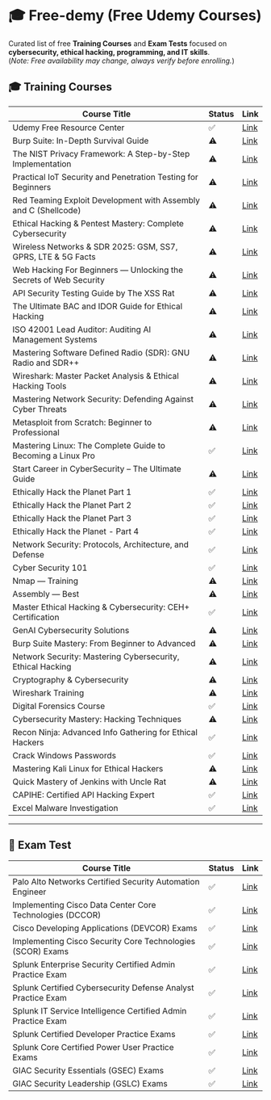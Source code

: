 # 🎓 Free-demy (Free Udemy Courses)

Curated list of free **Training Courses** and **Exam Tests** focused on **cybersecurity, ethical hacking, programming, and IT skills**.  
(*Note: Free availability may change, always verify before enrolling.*)

## 🎓 Training Courses

| Course Title | Status | Link |
|--------------|--------|------|
| Udemy Free Resource Center | ✅ | [Link](https://www.udemy.com/courses/free/) |
| Burp Suite: In-Depth Survival Guide | ⚠️ | [Link](https://www.udemy.com/course/burp-suite-in-depth-survival-guide/?couponCode=9FEFE62E93942AFCF2E7) |
| The NIST Privacy Framework: A Step-by-Step Implementation | ⚠️ | [Link](https://www.udemy.com/course/the-nist-privacy-framework-a-step-by-step-implementation/?couponCode=2542EA3F98C76CC88EDE) |
| Practical IoT Security and Penetration Testing for Beginners | ⚠️ | [Link](https://www.udemy.com/course/iot-security-beginners/?couponCode=D42AABD966028AA4EDC0) |
| Red Teaming Exploit Development with Assembly and C (Shellcode) | ⚠️ | [Link](https://www.udemy.com/course/shellcode/?couponCode=OCSALY-ACADEMY-2025) |
| Ethical Hacking & Pentest Mastery: Complete Cybersecurity | ⚠️ | [Link](https://www.udemy.com/course/real_pentest/?couponCode=OCSALY-ACADEMY-2025) |
| Wireless Networks & SDR 2025: GSM, SS7, GPRS, LTE & 5G Facts | ⚠️ | [Link](https://www.udemy.com/course/gsm-gprs-ss7-edge-masterclass/?couponCode=OCSALY-ACADEMY-2025) |
| Web Hacking For Beginners — Unlocking the Secrets of Web Security | ⚠️ | [Link](https://www.udemy.com/course/web-hacking-for-beginners/?couponCode=BE12C0BC98BE384AFC83) |
| API Security Testing Guide by The XSS Rat | ⚠️ | [Link](https://www.udemy.com/course/uncle-rats-api-security-testing-guide/?couponCode=05795A30DFF56FA7F08B) |
| The Ultimate BAC and IDOR Guide for Ethical Hacking | ⚠️ | [Link](https://www.udemy.com/course/the-ultimate-bac-and-idor-guide-for-ethical-hacking/?couponCode=A1ED7AF37002A40A600C) |
| ISO 42001 Lead Auditor: Auditing AI Management Systems | ⚠️ | [Link](https://www.udemy.com/course/iso-42001-lead-auditor-auditing-ai-management-systems/?couponCode=CD9CC70CEBE903D32A5C) |
| Mastering Software Defined Radio (SDR): GNU Radio and SDR++ | ⚠️ | [Link](https://www.udemy.com/course/software_defined_radio/?couponCode=OCSALY-ACADEMY-2025) |
| Wireshark: Master Packet Analysis & Ethical Hacking Tools | ⚠️ | [Link](https://www.udemy.com/course/wireshark-course/?couponCode=5-STAR-COURSE-PLEASE) |
| Mastering Network Security: Defending Against Cyber Threats | ⚠️ | [Link](https://www.udemy.com/course/master-network-security/?couponCode=OCSALY-ACADEMY-2025) |
| Metasploit from Scratch: Beginner to Professional | ⚠️ | [Link](https://www.udemy.com/course/metasploit-from-scratch-beginner-to-professional/?couponCode=8E0707323E691076330B) |
| Mastering Linux: The Complete Guide to Becoming a Linux Pro | ✅ | [Link](https://www.udemy.com/course/linux-training/?couponCode=LINUX-5-STAR-PLEASE) |
| Start Career in CyberSecurity – The Ultimate Guide | ⚠️ | [Link](https://www.udemy.com/course/cybersecuritystartcareer2022-thecompletecourse/?couponCode=3577EE900F11B352E9C9) |
| Ethically Hack the Planet Part 1 | ✅ | [Link](https://www.udemy.com/course/ethically-hack-the-planet-part-1/?couponCode=BFF9A67E3C9B75DC3E38) |
| Ethically Hack the Planet Part 2 | ✅ | [Link](https://www.udemy.com/course/ethically-hack-the-planet-part-2/?couponCode=91F39BCEF6CDE4A421E5) |
| Ethically Hack the Planet Part 3 | ✅ | [Link](https://www.udemy.com/course/ethically-hack-the-planet-part-3/?couponCode=6F9E8C1DA7BAD3AA0E0F) |
| Ethically Hack the Planet - Part 4 | ✅ | [Link](https://www.udemy.com/course/ethically-hack-the-planet-part-4/?couponCode=7A1B7F94D7868F0ECF15) |
| Network Security: Protocols, Architecture, and Defense | ✅ | [Link](https://www.udemy.com/course/network-security-protocols-architecture-and-defense/?couponCode=8023583C79B2B049D46A) |
| Cyber Security 101 | ✅ | [Link](https://www.udemy.com/course/cyber-security-101-aditya/?couponCode=DIPAWALIOFFER) |
| Nmap — Training | ⚠️ | [Link](https://www.udemy.com/course/nmap-training/?couponCode=OCSALY-ACADEMY-2025) |
| Assembly — Best | ⚠️ | [Link](https://www.udemy.com/course/assembly-best/?couponCode=OCSALY-ACADEMY-2025) |
| Master Ethical Hacking & Cybersecurity: CEH+ Certification | ✅ | [Link](https://www.udemy.com/course/the-ultimate-ethical-hacking-linux-and-metasploit-training/?couponCode=HACKING-5_STAR-PLS) |
| GenAI Cybersecurity Solutions | ⚠️ | [Link](https://www.udemy.com/course/genai-cybersecurity-solutions-j/?couponCode=C86875012255C7EB474C) |
| Burp Suite Mastery: From Beginner to Advanced | ⚠️ | [Link](https://www.udemy.com/course/burp-suite-mastery-from-beginner-to-advanced/?couponCode=1B8CD0444FFE3216873B) |
| Network Security: Mastering Cybersecurity, Ethical Hacking | ⚠️ | [Link](https://www.udemy.com/course/hacking-network/?couponCode=OCSALY-ACADEMY-2025) |
| Cryptography & Cybersecurity | ⚠️ | [Link](https://www.udemy.com/course/cryptography-cybersecurity/?couponCode=OCSALY-ACADEMY-2025) |
| Wireshark Training | ⚠️ | [Link](https://www.udemy.com/course/wireshark-training/?couponCode=OCSALY-ACADEMY-2025) |
| Digital Forensics Course | ✅ | [Link](https://www.udemy.com/course/digital-forensics-course/?couponCode=DFIR_5-STAR-PLS) |
| Cybersecurity Mastery: Hacking Techniques | ⚠️ | [Link](https://www.udemy.com/course/cybersecurity-mastery-hacking-techniques/?couponCode=DISCUDEMY.COM5) |
| Recon Ninja: Advanced Info Gathering for Ethical Hackers | ✅ | [Link](https://www.udemy.com/course/recon-ninja-advanced-info-gathering-for-ethical-hackers/?couponCode=37FDA9AF0DD9F1CF1A2A) |
| Crack Windows Passwords | ✅ | [Link](https://www.udemy.com/course/crack-windows-passwords/?couponCode=5CA14BD0020CD243F5DF) |
| Mastering Kali Linux for Ethical Hackers | ⚠️ | [Link](https://www.udemy.com/course/mastering-kali-linux-for-ethical-hackers/?couponCode=BD636C97716CF4D81DB8) |
| Quick Mastery of Jenkins with Uncle Rat | ⚠️ | [Link](https://www.udemy.com/course/quick-mastery-of-jenkins-with-uncle-rat/?couponCode=F68EBE7034E0A2078B7F) |
| CAPIHE: Certified API Hacking Expert | ✅ | [Link](https://www.udemy.com/course/capie-certified-api-hacking-expert-course-content/?couponCode=473D9237C839B8D00E2D) |
| Excel Malware Investigation | ✅ | [Link](https://www.udemy.com/course/excel-malware-investigation/?couponCode=EDDC041DE579B28DF587) |

---

## 🧠 Exam Test

| Course Title | Status | Link |
|--------------|--------|------|
| Palo Alto Networks Certified Security Automation Engineer | ✅ | [Link](https://www.udemy.com/course/palo-alto-networks-certified-security-automation-engineer/?couponCode=OCT19FREE) |
| Implementing Cisco Data Center Core Technologies (DCCOR) | ✅ | [Link](https://www.udemy.com/course/implementing-cisco-data-center-core-technologies-dccor/?couponCode=OCT19FREE) |
| Cisco Developing Applications (DEVCOR) Exams | ✅ | [Link](https://www.udemy.com/course/cisco-developing-applications-devcor-exams/?couponCode=OCT19FREE) |
| Implementing Cisco Security Core Technologies (SCOR) Exams | ✅ | [Link](https://www.udemy.com/course/implementing-cisco-security-core-technologies-scor-exams/?couponCode=OCT19FREE) |
| Splunk Enterprise Security Certified Admin Practice Exam | ✅ | [Link](https://www.udemy.com/course/splunk-enterprise-security-certified-admin-practice-exam-d/?couponCode=OCT19FREE) |
| Splunk Certified Cybersecurity Defense Analyst Practice Exam | ✅ | [Link](https://www.udemy.com/course/splunk-certified-cybersecurity-defense-analyst-practice-exam/?couponCode=OCT19FREE) |
| Splunk IT Service Intelligence Certified Admin Practice Exam | ✅ | [Link](https://www.udemy.com/course/splunk-it-service-intelligence-certified-admin-practice-exam/?couponCode=OCT19FREE) |
| Splunk Certified Developer Practice Exams | ✅ | [Link](https://www.udemy.com/course/splunk-certified-developer-practice-exams/?couponCode=OCT19FREE) |
| Splunk Core Certified Power User Practice Exams | ✅ | [Link](https://www.udemy.com/course/splunk-core-certified-power-user-practice-exams-t/?couponCode=OCT19FREE) |
| GIAC Security Essentials (GSEC) Exams | ✅ | [Link](https://www.udemy.com/course/giac-security-essentials-gsec-exams/?couponCode=OCT19FREE) |
| GIAC Security Leadership (GSLC) Exams | ✅ | [Link](https://www.udemy.com/course/giac-security-leadership-gslc-exams/?couponCode=OCT19FREE) |

















